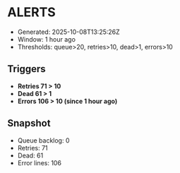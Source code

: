 # ALERTS

- Generated: 2025-10-08T13:25:26Z
- Window: 1 hour ago
- Thresholds: queue>20, retries>10, dead>1, errors>10

## Triggers
- **Retries 71 > 10**
- **Dead 61 > 1**
- **Errors 106 > 10 (since 1 hour ago)**

## Snapshot
- Queue backlog: 0
- Retries: 71
- Dead: 61
- Error lines: 106
